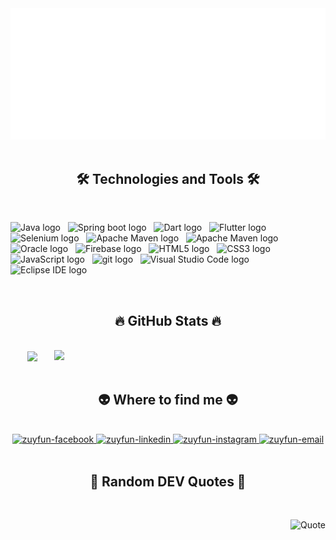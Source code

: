 <!-- zuyfun -->
<a href="#" target="_blank">
  <img src="svg/zuyfun.svg" width="1200" alt="Click to see the source" />
</a>
<br>
<br>
<h2 align="center">🛠 Technologies and Tools 🛠</h2>
<br>
<!-- https://simpleicons.org/ -->

<span><img src="https://img.shields.io/badge/Java-282C34?logo=java&logoColor=007396" alt="Java logo" title="Java" height="25" /></span>
&nbsp;
<span><img src="https://img.shields.io/badge/Spring%20Boot-282C34?logo=spring-boot&logoColor=6DB33F" alt="Spring boot logo" title="Spring boot" height="25" /></span>
&nbsp;
<span><img src="https://img.shields.io/badge/Dart-282C34?logo=dart&logoColor=0175C2" alt="Dart logo" title="Dart" height="25" /></span>
&nbsp;
<span><img src="https://img.shields.io/badge/Flutter-282C34?logo=flutter&logoColor=02569B" alt="Flutter logo" title="Flutter" height="25" /></span>
&nbsp;
<span><img src="https://img.shields.io/badge/Selenium-282C34?logo=selenium&logoColor=43B02A" alt="Selenium logo" title="Selenium" height="25" /></span>
&nbsp;
<span><img src="https://img.shields.io/badge/Apache%20Maven-282C34?logo=apache-maven&logoColor=C71A36" alt="Apache Maven logo" title="Apache Maven" height="25" /></span>
&nbsp;
<span><img src="https://img.shields.io/badge/Microsoft%20SQL%20Server-282C34?logo=microsoft-sql-server&logoColor=CC2927" alt="Apache Maven logo" title="Apache Maven" height="25" /></span>
&nbsp;
<span><img src="https://img.shields.io/badge/Oracle-282C34?logo=oracle&logoColor=F80000" alt="Oracle logo" title="Oracle" height="25" /></span>
&nbsp;
<span><img src="https://img.shields.io/badge/Firebase-282C34?logo=firebase&logoColor=FFCA28" alt="Firebase logo" title="Firebase" height="25" /></span>
&nbsp;
<span><img src="https://img.shields.io/badge/HTML5-282C34?logo=html5&logoColor=E34F26" alt="HTML5 logo" title="HTML5" height="25" /></span>
&nbsp;
<span><img src="https://img.shields.io/badge/CSS3-282C34?logo=css3&logoColor=1572B6" alt="CSS3 logo" title="CSS3" height="25" /></span>
&nbsp;
<span><img src="https://img.shields.io/badge/JavaScript-282C34?logo=javascript&logoColor=F7DF1E" alt="JavaScript logo" title="JavaScript" height="25" /></span>
&nbsp;
<span><img src="https://img.shields.io/badge/git-282C34?logo=git&logoColor=F05032" alt="git logo" title="git" height="25" /></span>
&nbsp;
<span><img src="https://img.shields.io/badge/VS%20Code-282C34?logo=visual-studio-code&logoColor=007ACC" alt="Visual Studio Code logo" title="Visual Studio Code" height="25" /></span>
&nbsp;
<span><img src="https://img.shields.io/badge/Eclipse%20IDE-282C34?logo=eclipse-ide&logoColor=2C2255" alt="Eclipse IDE logo" title="Eclipse IDE" height="25" /></span>
&nbsp;


<br>

<h2 align="center">🔥 GitHub Stats 🔥</h2>
<!-- https://github.com/anuraghazra/github-readme-stats -->
<br>
<div align=center>
  <a href="#" title="zuyfun">
    <img width="315" align="center" src="https://github-readme-stats.vercel.app/api/top-langs/?username=zuyfun&hide=c%23,powershell,Mathematica,Ruby,c%2B%2B,Objective-C,Objective-C%2b%2b,Cuda,cmake,C&title_color=61dafb&text_color=ffffff&icon_color=61dafb&bg_color=20232a&langs_count=8&layout=compact&border_color=61dafb&hide_border=true" />
  </a>
  <a href="#" title="zuyfun">
    <img align="right" width="434" src="https://github-readme-stats.vercel.app/api?username=zuyfun&show_icons=true&theme=react&border_color=61dafb&hide_border=true" />
  </a>
</div>

<br>

<h2 align="center">👽 Where to find me 👽</h2>
<br>
<!-- https://icons8.com -->
<div align="center">
  <a href="https://facebook.com/zuyfun" target="blank">
    <img src="https://img.icons8.com/bubbles/100/000000/facebook-new.png" alt="zuyfun-facebook" />
  </a>
  <a href="https://www.linkedin.com/in/zuyfun" target="blank">
    <img src="https://img.icons8.com/bubbles/100/000000/linkedin.png" alt="zuyfun-linkedin" />
  </a>
  <a href="https://instagram.com/_.zuyfun._" target="blank">
    <img src="https://img.icons8.com/bubbles/100/000000/instagram.png" alt="zuyfun-instagram" />
  </a>
  <a href="mailto:zuyfun@gmail.com" target="top">
    <img src="https://img.icons8.com/bubbles/100/000000/apple-mail.png" alt="zuyfun-email" />
  </a>
</div>

<br>

<h2 align="center">📑 Random DEV Quotes 📑</h2>
<br>
<!-- https://github.com/shravan20/github-readme-quotes -->
<div align="right">

![Quote](https://github-readme-quotes.herokuapp.com/quote?theme=onedark&animation=default&layout=default&font=default)

</div>

